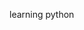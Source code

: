 learning python

<!---
Qpso/Qpso is a ✨ special ✨ repository because its `README.md` (this file) appears on your GitHub profile.
You can click the Preview link to take a look at your changes.
--->
